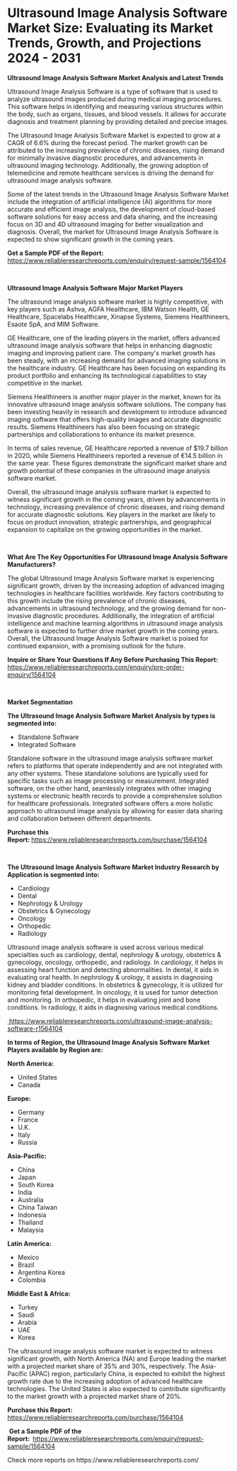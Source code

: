 <p><h1>Ultrasound Image Analysis Software Market Size: Evaluating its Market Trends, Growth, and Projections 2024 - 2031</h1></p><p><strong>Ultrasound Image Analysis Software Market Analysis and Latest Trends</strong></p>
<p><p>Ultrasound Image Analysis Software is a type of software that is used to analyze ultrasound images produced during medical imaging procedures. This software helps in identifying and measuring various structures within the body, such as organs, tissues, and blood vessels. It allows for accurate diagnosis and treatment planning by providing detailed and precise images.</p><p>The Ultrasound Image Analysis Software Market is expected to grow at a CAGR of 6.6% during the forecast period. The market growth can be attributed to the increasing prevalence of chronic diseases, rising demand for minimally invasive diagnostic procedures, and advancements in ultrasound imaging technology. Additionally, the growing adoption of telemedicine and remote healthcare services is driving the demand for ultrasound image analysis software.</p><p>Some of the latest trends in the Ultrasound Image Analysis Software Market include the integration of artificial intelligence (AI) algorithms for more accurate and efficient image analysis, the development of cloud-based software solutions for easy access and data sharing, and the increasing focus on 3D and 4D ultrasound imaging for better visualization and diagnosis. Overall, the market for Ultrasound Image Analysis Software is expected to show significant growth in the coming years.</p></p>
<p><strong>Get a Sample PDF of the Report:&nbsp;</strong> <a href="https://www.reliableresearchreports.com/enquiry/request-sample/1564104">https://www.reliableresearchreports.com/enquiry/request-sample/1564104</a></p>
<p>&nbsp;</p>
<p><strong>Ultrasound Image Analysis Software Major Market Players</strong></p>
<p><p>The ultrasound image analysis software market is highly competitive, with key players such as Ashva, AGFA Healthcare, IBM Watson Health, GE Healthcare, Spacelabs Healthcare, Xinapse Systems, Siemens Healthineers, Esaote SpA, and MIM Software.</p><p>GE Healthcare, one of the leading players in the market, offers advanced ultrasound image analysis software that helps in enhancing diagnostic imaging and improving patient care. The company's market growth has been steady, with an increasing demand for advanced imaging solutions in the healthcare industry. GE Healthcare has been focusing on expanding its product portfolio and enhancing its technological capabilities to stay competitive in the market.</p><p>Siemens Healthineers is another major player in the market, known for its innovative ultrasound image analysis software solutions. The company has been investing heavily in research and development to introduce advanced imaging software that offers high-quality images and accurate diagnostic results. Siemens Healthineers has also been focusing on strategic partnerships and collaborations to enhance its market presence.</p><p>In terms of sales revenue, GE Healthcare reported a revenue of $19.7 billion in 2020, while Siemens Healthineers reported a revenue of €14.5 billion in the same year. These figures demonstrate the significant market share and growth potential of these companies in the ultrasound image analysis software market.</p><p>Overall, the ultrasound image analysis software market is expected to witness significant growth in the coming years, driven by advancements in technology, increasing prevalence of chronic diseases, and rising demand for accurate diagnostic solutions. Key players in the market are likely to focus on product innovation, strategic partnerships, and geographical expansion to capitalize on the growing opportunities in the market.</p></p>
<p>&nbsp;</p>
<p><strong>What Are The Key Opportunities For Ultrasound Image Analysis Software Manufacturers?</strong></p>
<p><p>The global Ultrasound Image Analysis Software market is experiencing significant growth, driven by the increasing adoption of advanced imaging technologies in healthcare facilities worldwide. Key factors contributing to this growth include the rising prevalence of chronic diseases, advancements in ultrasound technology, and the growing demand for non-invasive diagnostic procedures. Additionally, the integration of artificial intelligence and machine learning algorithms in ultrasound image analysis software is expected to further drive market growth in the coming years. Overall, the Ultrasound Image Analysis Software market is poised for continued expansion, with a promising outlook for the future.</p></p>
<p><strong>Inquire or Share Your Questions If Any Before Purchasing This Report:</strong> <a href="https://www.reliableresearchreports.com/enquiry/pre-order-enquiry/1564104">https://www.reliableresearchreports.com/enquiry/pre-order-enquiry/1564104</a></p>
<p>&nbsp;</p>
<p><strong>Market Segmentation</strong></p>
<p><strong>The Ultrasound Image Analysis Software Market Analysis by types is segmented into:</strong></p>
<p><ul><li>Standalone Software</li><li>Integrated Software</li></ul></p>
<p><p>Standalone software in the ultrasound image analysis software market refers to platforms that operate independently and are not integrated with any other systems. These standalone solutions are typically used for specific tasks such as image processing or measurement. Integrated software, on the other hand, seamlessly integrates with other imaging systems or electronic health records to provide a comprehensive solution for healthcare professionals. Integrated software offers a more holistic approach to ultrasound image analysis by allowing for easier data sharing and collaboration between different departments.</p></p>
<p><strong>Purchase this Report:&nbsp;</strong><a href="https://www.reliableresearchreports.com/purchase/1564104">https://www.reliableresearchreports.com/purchase/1564104</a></p>
<p>&nbsp;</p>
<p><strong>The Ultrasound Image Analysis Software Market Industry Research by Application is segmented into:</strong></p>
<p><ul><li>Cardiology</li><li>Dental</li><li>Nephrology & Urology</li><li>Obstetrics & Gynecology</li><li>Oncology</li><li>Orthopedic</li><li>Radiology</li></ul></p>
<p><p>Ultrasound image analysis software is used across various medical specialties such as cardiology, dental, nephrology & urology, obstetrics & gynecology, oncology, orthopedic, and radiology. In cardiology, it helps in assessing heart function and detecting abnormalities. In dental, it aids in evaluating oral health. In nephrology & urology, it assists in diagnosing kidney and bladder conditions. In obstetrics & gynecology, it is utilized for monitoring fetal development. In oncology, it is used for tumor detection and monitoring. In orthopedic, it helps in evaluating joint and bone conditions. In radiology, it aids in diagnosing various medical conditions.</p></p>
<p><a href="https://www.reliableresearchreports.com/ultrasound-image-analysis-software-r1564104">&nbsp;https://www.reliableresearchreports.com/ultrasound-image-analysis-software-r1564104</a></p>
<p><strong>In terms of Region, the Ultrasound Image Analysis Software Market Players available by Region are:</strong></p>
<p>
    <p> <strong> North America: </strong>
        <ul>
            <li>United States</li>
            <li>Canada</li>
        </ul>
        </p> 
    <p> <strong> Europe: </strong>
        <ul>
            <li>Germany</li>
            <li>France</li>
            <li>U.K.</li>
            <li>Italy</li>
            <li>Russia</li>
        </ul>
        </p> 
    <p> <strong> Asia-Pacific: </strong>
        <ul>
            <li>China</li>
            <li>Japan</li>
            <li>South Korea</li>
            <li>India</li>
            <li>Australia</li>
            <li>China Taiwan</li>
            <li>Indonesia</li>
            <li>Thailand</li>
            <li>Malaysia</li>
        </ul>
        </p> 
    <p> <strong> Latin America: </strong>
        <ul>
            <li>Mexico</li>
            <li>Brazil</li>
            <li>Argentina Korea</li>
            <li>Colombia</li>
        </ul>
        </p> 
    <p> <strong> Middle East & Africa: </strong>
        <ul>
            <li>Turkey</li>
            <li>Saudi</li>
            <li>Arabia</li>
            <li>UAE</li>
            <li>Korea</li>
        </ul>
    </p>
    </p>
<p><p>The ultrasound image analysis software market is expected to witness significant growth, with North America (NA) and Europe leading the market with a projected market share of 35% and 30%, respectively. The Asia-Pacific (APAC) region, particularly China, is expected to exhibit the highest growth rate due to the increasing adoption of advanced healthcare technologies. The United States is also expected to contribute significantly to the market growth with a projected market share of 20%.</p></p>
<p><strong>Purchase this Report: </strong><a href="https://www.reliableresearchreports.com/purchase/1564104">https://www.reliableresearchreports.com/purchase/1564104</a></p>
<p>&nbsp;<strong>Get a Sample PDF of the Report:&nbsp;&nbsp;</strong><a href="https://www.reliableresearchreports.com/enquiry/request-sample/1564104">https://www.reliableresearchreports.com/enquiry/request-sample/1564104</a></p>
<p><strong></strong></p>
<p>Check more reports on https://www.reliableresearchreports.com/</p>